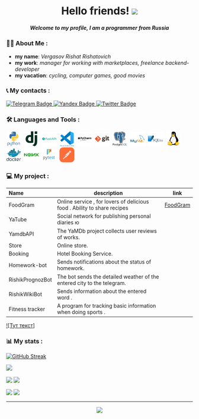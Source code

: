 <h1 align="center">
  Hello friends! 
<img src="https://github.com/blackcater/blackcater/raw/main/images/Hi.gif" height="32"/>
</h1>
<h5 align="center">
  Welcome to my profile, I am a programmer from Russia
</h5>

### :man_technologist: About Me :
- **my name**: *Vergasov Rishat Rishatovich*
- **my work**: *manager for working with marketplaces, freelance backend-developer*
- **my vacation**: *cycling,  computer games,  good movies*

### :telephone_receiver: My contacts :
<div id="badges">
  <a href="https://t.me/Rishik1991">
    <img src="https://img.shields.io/badge/Telegram-blue?style=for-the-badge&logo=Telegram&logoColor=white" alt="Telegram Badge"/>
  </a>
  <a href="https://mail.yandex.ru/?uid=1059214722#inbox">
    <img src="https://img.shields.io/badge/YndexMail-orange?logo=yandex&logoColor=white&style=for-the-badge" alt="Yandex Badge"/>
  </a>
  <a href="https://vk.com/id356120934">
    <img src="https://img.shields.io/badge/VKONTAKTE-blue?logo=VK&logoColor=white&style=for-the-badge" alt="Twitter Badge"/>
  </a>
</div>

### :hammer_and_wrench: Languages and Tools :
<div>
  <img src="https://github.com/devicons/devicon/blob/master/icons/python/python-original-wordmark.svg" title="Python" alt="Python" width="40" height="40"/>&nbsp;
  <img src="https://github.com/devicons/devicon/blob/master/icons/django/django-plain.svg" title="Django" alt="Django" width="40" height="40"/>&nbsp;
  <img src="https://github.com/devicons/devicon/blob/master/icons/fastapi/fastapi-original-wordmark.svg" title="Fastapi" alt="Fastapi" width="40" height="40"/>&nbsp;
  <img src="https://github.com/devicons/devicon/blob/master/icons/vscode/vscode-original-wordmark.svg" title="VsCode UI" alt="VsCode UI" width="40" height="40"/>&nbsp;
  <img src="https://github.com/devicons/devicon/blob/master/icons/pycharm/pycharm-original-wordmark.svg" title="PyCharm" alt="PyCharm" width="40" height="40"/>&nbsp;
  <img src="https://github.com/devicons/devicon/blob/master/icons/git/git-original-wordmark.svg" title="Git" alt="Git" width="40" height="40"/>&nbsp;
  <img src="https://github.com/devicons/devicon/blob/master/icons/postgresql/postgresql-original-wordmark.svg" title="Postgresql" alt="Postgresql " width="40" height="40"/>&nbsp;
  <img src="https://github.com/devicons/devicon/blob/master/icons/mysql/mysql-original-wordmark.svg"  title="Mysql" alt="Mysql" width="40" height="40"/>&nbsp;
  <img src="https://github.com/devicons/devicon/blob/master/icons/sqlite/sqlite-original-wordmark.svg" title="Sqlite" alt="Sqlite" width="40" height="40"/>&nbsp;
  <img src="https://github.com/devicons/devicon/blob/master/icons/linux/linux-original.svg" title="Linux" alt="Linux" width="40" height="40"/>&nbsp;
  <img src="https://github.com/devicons/devicon/blob/master/icons/docker/docker-original-wordmark.svg" title="Docker" alt="Docker" width="40" height="40"/>&nbsp;
  <img src="https://github.com/devicons/devicon/blob/master/icons/nginx/nginx-original.svg" title="Nginx"  alt="Nginx" width="40" height="40"/>&nbsp;
  <img src="https://github.com/devicons/devicon/blob/master/icons/pytest/pytest-original-wordmark.svg" title="Pytest"  alt="Pytest" width="40" height="40"/>&nbsp;
  <img src="https://github.com/tandpfun/skill-icons/blob/main/icons/Postman.svg?ysclid=lmmcvlm9xz511751151" title="Postman"  alt="Postman" width="40" height="40"/>&nbsp;
</div>

### :computer: My project :

| Name                  | description                                                               | link                                                            |
|:----------------------|---------------------------------------------------------------------------|-----------------------------------------------------------------|
|FoodGram               | Online service , for lovers of delicious food . Ability to share recipes  |[FoodGram](https://github.com/Rishat-Ver/foodgram-project-react.git") |
|YaTube                 | Social network for publishing personal diaries ю                          |                                                                 |
|YamdbAPI               | The YaMDb project collects user reviews of works.                         |
|Store                  | Online store.                                                             |
|Booking                | Hotel Booking Service.                                                    |
|Homework-bot           | Sends notifications about the status of homework.                         |
|RishikPrognozBot       | The bot sends the detailed weather of the entered city to the telegram.   |
|RishikWikiBot          | Sends information about the entered word .                                |
|Fitness tracker        | A program for tracking basic information when doing sports .              |

[![Тут текст]](https://github.com/Rishat-Ver/foodgram-project-react.git")

### :bar_chart: My stats :

[![GitHub Streak](https://github-readme-streak-stats.herokuapp.com/?user=Rishat-Ver)](https://git.io/streak-stats)

![](https://github-profile-summary-cards.vercel.app/api/cards/profile-details?username=Rishat-Ver&theme=solarized_dark)

![](https://github-profile-summary-cards.vercel.app/api/cards/repos-per-language?username=Rishat-Ver&theme=solarized_dark)
![](https://github-profile-summary-cards.vercel.app/api/cards/most-commit-language?username=Rishat-Ver&theme=solarized_dark)

![](https://github-profile-summary-cards.vercel.app/api/cards/stats?username=Rishat-Ver&theme=solarized_dark)
![](https://github-profile-summary-cards.vercel.app/api/cards/productive-time?username=Rishat-Ver&theme=solarized_dark)



---

<div id="header" align="center">
  <img src="https://media.giphy.com/media/M9gbBd9nbDrOTu1Mqx/giphy.gif" width="100"/>
</div>
<div id="header" align="center">
  <img src="https://komarev.com/ghpvc/?username=Rishat-Ver-github-username&style=flat-square&color=blue" alt=""/>
</div>
